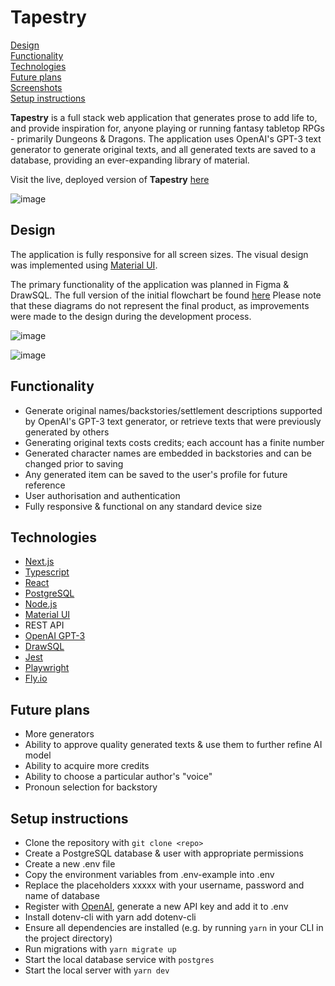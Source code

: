 # Tapestry

[Design](https://github.com/wifryo/tapestry/blob/main/README.md#design)  
[Functionality](https://github.com/wifryo/tapestry/blob/main/README.md#functionality)  
[Technologies](https://github.com/wifryo/tapestry/blob/main/README.md#technologies)  
[Future plans](https://github.com/wifryo/tapestry/blob/main/README.md#future-plans)  
[Screenshots](https://github.com/wifryo/tapestry/blob/main/README.md#screenshots)   
[Setup instructions](https://github.com/wifryo/tapestry/blob/main/README.md#setup-instructions)   

**Tapestry** is a full stack web application that generates prose to add life to, and provide inspiration for, anyone playing or running fantasy tabletop RPGs - primarily Dungeons & Dragons. The application uses OpenAI's GPT-3 text generator to generate original texts, and all generated texts are saved to a database, providing an ever-expanding library of material.

Visit the live, deployed version of **Tapestry** [here](https://tapestry-gen.fly.dev/)

 

![image](https://user-images.githubusercontent.com/28006307/204075902-6f88966d-50ec-44cc-aeda-397fb540ab42.png)

## Design

The application is fully responsive for all screen sizes. The visual design was implemented using [Material UI](https://mui.com/).

The primary functionality of the application was planned in Figma & DrawSQL. The full version of the initial flowchart be found [here](https://www.figma.com/file/XtbHPUghd4wbZKq7x73yVV/tapestry?node-id=0%3A1&t=4QTNe0RWf4jwAzgN-1) Please note that these diagrams do not represent the final product, as improvements were made to the design during the development process.

![image](https://user-images.githubusercontent.com/28006307/204078324-326733cd-cdb4-4440-8b33-3a7a1be88789.png)

![image](https://user-images.githubusercontent.com/28006307/204077208-c59e9c60-1529-467f-9bec-8d064f93e4ea.png)


## Functionality

- Generate original names/backstories/settlement descriptions supported by OpenAI's GPT-3 text generator, or retrieve texts that were previously generated by others
- Generating original texts costs credits; each account has a finite number
- Generated character names are embedded in backstories and can be changed prior to saving
- Any generated item can be saved to the user's profile for future reference
- User authorisation and authentication
- Fully responsive & functional on any standard device size

## Technologies

- [Next.js](https://nextjs.org/)
- [Typescript](https://www.typescriptlang.org/)
- [React](https://reactjs.org/)
- [PostgreSQL](https://www.postgresql.org/)
- [Node.js](https://nodejs.org/en/)
- [Material UI](https://mui.com/)
- REST API
- [OpenAI GPT-3](https://openai.com/api/)
- [DrawSQL](https://drawsql.app/)
- [Jest](https://jestjs.io/)
- [Playwright](https://playwright.dev/)
- [Fly.io](https://fly.io/)

## Future plans

- More generators
- Ability to approve quality generated texts & use them to further refine AI model
- Ability to acquire more credits
- Ability to choose a particular author's "voice"
- Pronoun selection for backstory

## Setup instructions

- Clone the repository with `git clone <repo>`
- Create a PostgreSQL database & user with appropriate permissions
- Create a new .env file
- Copy the environment variables from .env-example into .env
- Replace the placeholders xxxxx with your username, password and name of database
- Register with [OpenAI](https://openai.com/api/), generate a new API key and add it to .env
- Install dotenv-cli with yarn add dotenv-cli
- Ensure all dependencies are installed (e.g. by running `yarn` in your CLI in the project directory)
- Run migrations with `yarn migrate up`
- Start the local database service with `postgres`
- Start the local server with `yarn dev`
